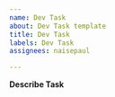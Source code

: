 ```yaml
---
name: Dev Task
about: Dev Task template
title: Dev Task
labels: Dev Task
assignees: naisepaul

---
```


**Describe Task**
